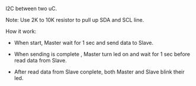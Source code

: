 I2C between two uC.

Note: Use 2K to 10K resistor to pull up SDA and SCL line.

How it work:

- When start, Master wait for 1 sec and send data to Slave.

- When sending is complete , Master turn led on and wait for 1 sec before read data from Slave.

- After read data from Slave conplete, both Master and Slave blink their led.
